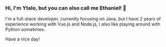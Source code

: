 ### Hi, I'm Ytalo, but you can also call me Ethaniel! 👋

I'm a full-stack developer, currently focusing on Java, but I have 2 years of experience working with Vue.js and Node.js, I also like playing around with Python sometimes. 

Have a nice day!
